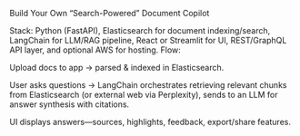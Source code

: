 Build Your Own “Search-Powered” Document Copilot


Stack: Python (FastAPI), Elasticsearch for document indexing/search, LangChain for LLM/RAG pipeline, React or Streamlit for UI, REST/GraphQL API layer, and optional AWS for hosting.
Flow:


Upload docs to app → parsed & indexed in Elasticsearch.


User asks questions → LangChain orchestrates retrieving relevant chunks from Elasticsearch (or external web via Perplexity), sends to an LLM for answer synthesis with citations.


UI displays answers—sources, highlights, feedback, export/share features.
